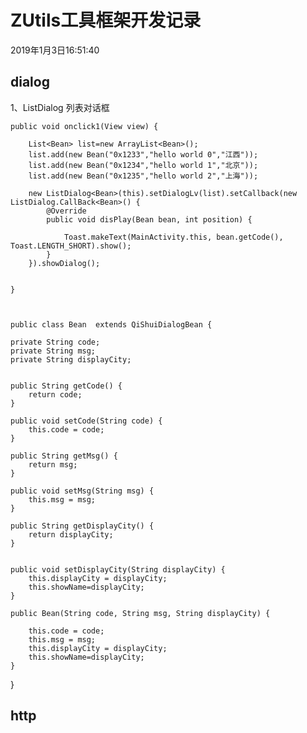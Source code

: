 # ZUtils工具框架开发记录

2019年1月3日16:51:40

dialog
---

1、ListDialog 列表对话框

    public void onclick1(View view) {

        List<Bean> list=new ArrayList<Bean>();
        list.add(new Bean("0x1233","hello world 0","江西"));
        list.add(new Bean("0x1234","hello world 1","北京"));
        list.add(new Bean("0x1235","hello world 2","上海"));
        
        new ListDialog<Bean>(this).setDialogLv(list).setCallback(new ListDialog.CallBack<Bean>() {
            @Override
            public void disPlay(Bean bean, int position) {

                Toast.makeText(MainActivity.this, bean.getCode(), Toast.LENGTH_SHORT).show();
            }
        }).showDialog();
        

    }
    
    
 
    public class Bean  extends QiShuiDialogBean {

    private String code;
    private String msg;
    private String displayCity;

    
    public String getCode() {
        return code;
    }

    public void setCode(String code) {
        this.code = code;
    }

    public String getMsg() {
        return msg;
    }

    public void setMsg(String msg) {
        this.msg = msg;
    }

    public String getDisplayCity() {
        return displayCity;
    }


    public void setDisplayCity(String displayCity) {
        this.displayCity = displayCity;
        this.showName=displayCity;
    }
    
    public Bean(String code, String msg, String displayCity) {

        this.code = code;
        this.msg = msg;
        this.displayCity = displayCity;
        this.showName=displayCity;
    }

}


http
---

